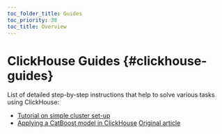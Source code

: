 ```yaml
---
toc_folder_title: Guides
toc_priority: 38
toc_title: Overview
---
```


# ClickHouse Guides {#clickhouse-guides}

List of detailed step-by-step instructions that help to solve various tasks using ClickHouse:

-   [Tutorial on simple cluster set-up](../getting-started/tutorial.md)
-   [Applying a CatBoost model in ClickHouse](apply-catboost-model.md)
[Original article](https://clickhouse.tech/docs/en/guides/) <!--hide-->
